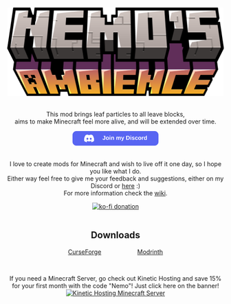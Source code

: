 ![Nemo's Ambience](https://github.com/NemoNotFound/NemosAmbience/blob/master/src/main/resources/assets/nemos-ambience/title.png?raw=true)
<br><br>

<p align="center">
  This mod brings leaf particles to all leave blocks, <br>
  aims to make Minecraft feel more alive, and will be extended over time. <br>
</p>

<div align="center">
  <a href="https://discord.com/invite/yxs9dga" target="_blank">
    <img src="https://github.com/NemoNotFound/NemoNotFound/blob/master/resources/svg/join_discord_button.svg?raw=true" alt="ko-fi donation" width="200">
  </a>
</div>

<br>

<p align="center">
  I love to create mods for Minecraft and wish to live off it one day, so I hope you like what I do. <br>
  Either way feel free to give me your feedback and suggestions, either on my Discord or <a href="https://github.com/NemoNotFound/NemosAmbience/discussions/">here</a> :)
  <br>
  For more information check the <a href="https://www.nemonotfound.com/minecraft-mods/nemos-ambience/wiki">wiki</a>.
</p>

<div align="center">
  <a href="https://ko-fi.com/J3J5UXAPK">
    <img src="https://ko-fi.com/img/githubbutton_sm.svg" alt="ko-fi donation">
  </a>
</div>

<br>

<h2 align="center">Downloads</h2>
<p align="center">
  <a href="https://curseforge.com/minecraft/mc-mods/nemos-ambience">CurseForge</a>&emsp;&emsp;&emsp;&emsp;&emsp;&emsp;<a href="https://modrinth.com/mod/nemos-ambience">Modrinth</a>
</p>

<br>

<p align="center">
  If you need a Minecraft Server, go check out Kinetic Hosting and save 15% for your first month with the code "Nemo"! Just click here on the banner! <br>
  <a href="https://billing.kinetichosting.net/aff.php?aff=679">
    <img src="https://imgur.com/lguE51t.png" alt="Kinetic Hosting Minecraft Server">
  </a>
</p>
